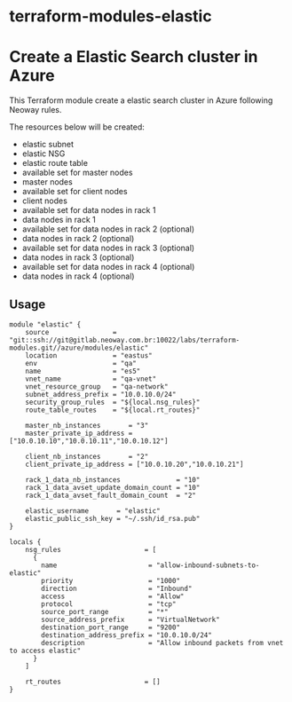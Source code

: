# terraform-modules-elastic #

Create a Elastic Search cluster in Azure
==============================================================================

This Terraform module create a elastic search cluster in Azure following Neoway rules.

The resources below will be created:

 * elastic subnet
 * elastic NSG
 * elastic route table
 * available set for master nodes
 * master nodes
 * available set for client nodes
 * client nodes
 * available set for data nodes in rack 1
 * data nodes in rack 1
 * available set for data nodes in rack 2 (optional)
 * data nodes in rack 2 (optional)
 * available set for data nodes in rack 3 (optional)
 * data nodes in rack 3 (optional)
 * available set for data nodes in rack 4 (optional)
 * data nodes in rack 4 (optional)

Usage
-----

```hcl
module "elastic" {
    source                = "git::ssh://git@gitlab.neoway.com.br:10022/labs/terraform-modules.git//azure/modules/elastic"
    location              = "eastus"
    env                   = "qa"
    name                  = "es5"
    vnet_name             = "qa-vnet"
	vnet_resource_group   = "qa-network"
    subnet_address_prefix = "10.0.10.0/24"
    security_group_rules  = "${local.nsg_rules}"
    route_table_routes    = "${local.rt_routes}"

    master_nb_instances       = "3"
    master_private_ip_address = ["10.0.10.10","10.0.10.11","10.0.10.12"]

    client_nb_instances       = "2"
    client_private_ip_address = ["10.0.10.20","10.0.10.21"]

    rack_1_data_nb_instances              = "10"
    rack_1_data_avset_update_domain_count = "10"
    rack_1_data_avset_fault_domain_count  = "2"

    elastic_username       = "elastic"
    elastic_public_ssh_key = "~/.ssh/id_rsa.pub"
}

locals {
    nsg_rules                     = [
      {
        name                       = "allow-inbound-subnets-to-elastic"
        priority                   = "1000"
        direction                  = "Inbound"
        access                     = "Allow"
        protocol                   = "tcp"
        source_port_range          = "*"
        source_address_prefix      = "VirtualNetwork"
        destination_port_range     = "9200"
        destination_address_prefix = "10.0.10.0/24"
        description                = "Allow inbound packets from vnet to access elastic"
      }
    ]

    rt_routes                     = []
}
```

